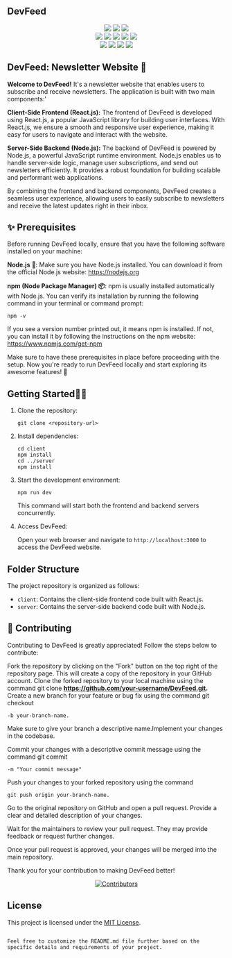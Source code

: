 
## DevFeed

<div align="center">
<img src="https://forthebadge.com/images/badges/built-with-love.svg" />
<img src="https://forthebadge.com/images/badges/uses-brains.svg" />
<img src="https://forthebadge.com/images/badges/powered-by-responsibility.svg" />
<br>
<img src="https://img.shields.io/github/repo-size/DevFeed404/DevFeed-1.0?style=for-the-badge" />
<img src="https://img.shields.io/github/issues/DevFeed404/DevFeed-1.0?style=for-the-badge" />
<img src="https://img.shields.io/github/issues-raw/DevFeed404/DevFeed-1.0?style=for-the-badge" />
   
<img src="https://img.shields.io/github/forks/DevFeed404/DevFeed-1.0?style=for-the-badge" />
<img src="https://img.shields.io/github/issues-pr-closed/DevFeed404/DevFeed-1.0?style=for-the-badge" /><br>
   <img src="https://img.shields.io/github/stars/DevFeed404/DevFeed-1.0?style=for-the-badge" />
   <img src="https://img.shields.io/github/contributors/DevFeed404/DevFeed-1.0?style=for-the-badge" />
    <img src="https://img.shields.io/github/issues-pr-closed/DevFeed404/DevFeed-1.0?style=for-the-badge" />
       <img src="https://img.shields.io/github/last-commit/DevFeed404/DevFeed-1.0?style=for-the-badge" />
        
   </div>
   
   

## DevFeed: Newsletter Website 💌

**Welcome to DevFeed!** It's a newsletter website that enables users to subscribe and receive newsletters. The application is built with two main components:'

**Client-Side Frontend (React.js):** The frontend of DevFeed is developed using React.js, a popular JavaScript library for building user interfaces. With React.js, we ensure a smooth and responsive user experience, making it easy for users to navigate and interact with the website.

**Server-Side Backend (Node.js):** The backend of DevFeed is powered by Node.js, a powerful JavaScript runtime environment. Node.js enables us to handle server-side logic, manage user subscriptions, and send out newsletters efficiently. It provides a robust foundation for building scalable and performant web applications.

By combining the frontend and backend components, DevFeed creates a seamless user experience, allowing users to easily subscribe to newsletters and receive the latest updates right in their inbox.



## ✨ Prerequisites

Before running DevFeed locally, ensure that you have the following software installed on your machine:

**Node.js** 🚀: Make sure you have Node.js installed. You can download it from the official Node.js website: https://nodejs.org

**npm (Node Package Manager) 📦**: npm is usually installed automatically with Node.js. You can verify its installation by running the following command in your terminal or command prompt:

```
npm -v
```

If you see a version number printed out, it means npm is installed. If not, you can install it by following the instructions on the npm website: https://www.npmjs.com/get-npm

Make sure to have these prerequisites in place before proceeding with the setup. Now you're ready to run DevFeed locally and start exploring its awesome features! 💪

## Getting Started🌟📰

1. Clone the repository:

   ```shell
   git clone <repository-url>
   ```

2. Install dependencies:

   ```shell
   cd client
   npm install
   cd ../server
   npm install
   ```
3. Start the development environment:

   ```shell
   npm run dev
   ```

   This command will start both the frontend and backend servers concurrently.

4. Access DevFeed:

   Open your web browser and navigate to `http://localhost:3000` to access the DevFeed website.

## Folder Structure

The project repository is organized as follows:

- `client`: Contains the client-side frontend code built with React.js.
- `server`: Contains the server-side backend code built with Node.js.

## 🙌 Contributing

Contributing to DevFeed is greatly appreciated! Follow the steps below to contribute:

Fork the repository by clicking on the "Fork" button on the top right of the repository page. This will create a copy of the repository in your GitHub account.
Clone the forked repository to your local machine using the command git clone **https://github.com/your-username/DevFeed.git.**
Create a new branch for your feature or bug fix using the command git checkout
```
-b your-branch-name.
```
Make sure to give your branch a descriptive name.Implement your changes in the codebase.

Commit your changes with a descriptive commit message using the command git commit 

```
-m "Your commit message"
```

Push your changes to your forked repository using the command 
```
git push origin your-branch-name.
```
Go to the original repository on GitHub and open a pull request. Provide a clear and detailed description of your changes.

Wait for the maintainers to review your pull request. They may provide feedback or request further changes.

Once your pull request is approved, your changes will be merged into the main repository.

Thank you for your contribution to making DevFeed better!
<div align="center">
  <a href="https://github.com/DevFeed404/DevFeed-1.0/graphs/contributors">
    <img src="https://contrib.rocks/image?repo=DevFeed404/DevFeed-1.0" alt="Contributors" />
  </a>
</div>


## License

This project is licensed under the [MIT License](LICENSE).

```

Feel free to customize the README.md file further based on the specific details and requirements of your project.
